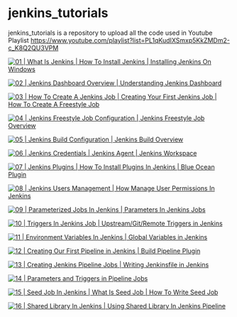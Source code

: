 # jenkins_tutorials
jenkins_tutorials is a repository to upload all the code used in Youtube Playlist https://www.youtube.com/playlist?list=PL1qKudIXSmxp5KkZMDm2-c_K8Q2QU3VPM


[![01 | What Is Jenkins | How To Install Jenkins | Installing Jenkins On Windows](http://img.youtube.com/vi/iFW9AOg1vw4/0.jpg)](http://www.youtube.com/watch?v=iFW9AOg1vw4)

[![02 | Jenkins Dashboard Overview | Understanding Jenkins Dashboard](http://img.youtube.com/vi/MXuykDC4StM/0.jpg)](http://www.youtube.com/watch?v=MXuykDC4StM)

[![ 03 | How To Create A Jenkins Job | Creating Your First Jenkins Job | How To Create A Freestyle Job ](http://img.youtube.com/vi/z9k4BOVARVE/0.jpg)](http://www.youtube.com/watch?v=z9k4BOVARVE)

[![04 | Jenkins Freestyle Job Configuration | Jenkins Freestyle Job Overview](http://img.youtube.com/vi/Ei1fszlC5LQ/0.jpg)](http://www.youtube.com/watch?v=Ei1fszlC5LQ)

[![05 | Jenkins Build Configuration | Jenkins Build Overview](http://img.youtube.com/vi/kM-XQOPCueY/0.jpg)](http://www.youtube.com/watch?v=kM-XQOPCueY)

[![06 | Jenkins Credentials | Jenkins Agent | Jenkins Workspace](http://img.youtube.com/vi/3m2KNrnsp9M/0.jpg)](http://www.youtube.com/watch?v=3m2KNrnsp9M)

[![07 | Jenkins Plugins | How To Install Plugins In Jenkins | Blue Ocean Plugin](http://img.youtube.com/vi/1v6RphcG9Rc/0.jpg)](http://www.youtube.com/watch?v=1v6RphcG9Rc)


[![08 | Jenkins Users Management | How Manage User Permissions In Jenkins](http://img.youtube.com/vi/mlLRVcyULwU/0.jpg)](http://www.youtube.com/watch?v=mlLRVcyULwU)

[![09 | Parameterized Jobs In Jenkins | Parameters In Jenkins Jobs](http://img.youtube.com/vi/Tm1-0dffX_A/0.jpg)](http://www.youtube.com/watch?v=Tm1-0dffX_A)

[![10 | Triggers In Jenkins Job | Upstream/Git/Remote Triggers in Jenkins](http://img.youtube.com/vi/fbObtG34jJQ/0.jpg)](http://www.youtube.com/watch?v=fbObtG34jJQ)

[![11 | Environment Variables In Jenkins | Global Variables in Jenkins](http://img.youtube.com/vi/GG0tBYzbBIU/0.jpg)](http://www.youtube.com/watch?v=GG0tBYzbBIU)

[![12 | Creating Our First Pipeline in Jenkins | Build Pipeline Plugin](http://img.youtube.com/vi/mBsm8ipQgRE/0.jpg)](http://www.youtube.com/watch?v=mBsm8ipQgRE)

[![13 | Creating Jenkins Pipeline Jobs | Writing Jenkinsfile in Jenkins](http://img.youtube.com/vi/xh8jGTCXmd4/0.jpg)](http://www.youtube.com/watch?v=xh8jGTCXmd4)

[![14 | Parameters and Triggers in Pipeline Jobs](http://img.youtube.com/vi/5NJAJgN8pn8/0.jpg)](http://www.youtube.com/watch?v=5NJAJgN8pn8)

[![15 | Seed Job In Jenkins | What Is Seed Job | How To Write Seed Job](http://img.youtube.com/vi/s9e_UkdPUTM/0.jpg)](http://www.youtube.com/watch?v=s9e_UkdPUTM)

[![16 | Shared Library In Jenkins | Using Shared Library In Jenkins Pipeline](http://img.youtube.com/vi/5x0HTN32pzw/0.jpg)](http://www.youtube.com/watch?v=5x0HTN32pzw)

